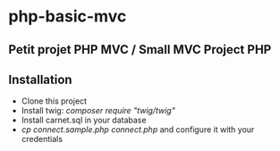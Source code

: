 # php-basic-mvc
## Petit projet PHP MVC / Small MVC Project PHP 

## Installation

- Clone this project
- Install twig: *composer require "twig/twig"*
- Install carnet.sql in your database
- *cp connect.sample.php connect.php* and configure it with your credentials


